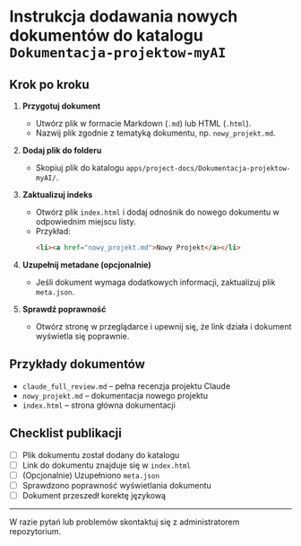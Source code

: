 # Instrukcja dodawania nowych dokumentów do katalogu `Dokumentacja-projektow-myAI`

## Krok po kroku

1. **Przygotuj dokument**
   - Utwórz plik w formacie Markdown (`.md`) lub HTML (`.html`).
   - Nazwij plik zgodnie z tematyką dokumentu, np. `nowy_projekt.md`.

2. **Dodaj plik do folderu**
   - Skopiuj plik do katalogu `apps/project-docs/Dokumentacja-projektow-myAI/`.

3. **Zaktualizuj indeks**
   - Otwórz plik `index.html` i dodaj odnośnik do nowego dokumentu w odpowiednim miejscu listy.
   - Przykład:
     ```html
     <li><a href="nowy_projekt.md">Nowy Projekt</a></li>
     ```

4. **Uzupełnij metadane (opcjonalnie)**
   - Jeśli dokument wymaga dodatkowych informacji, zaktualizuj plik `meta.json`.

5. **Sprawdź poprawność**
   - Otwórz stronę w przeglądarce i upewnij się, że link działa i dokument wyświetla się poprawnie.

## Przykłady dokumentów

- `claude_full_review.md` – pełna recenzja projektu Claude
- `nowy_projekt.md` – dokumentacja nowego projektu
- `index.html` – strona główna dokumentacji

## Checklist publikacji

- [ ] Plik dokumentu został dodany do katalogu
- [ ] Link do dokumentu znajduje się w `index.html`
- [ ] (Opcjonalnie) Uzupełniono `meta.json`
- [ ] Sprawdzono poprawność wyświetlania dokumentu
- [ ] Dokument przeszedł korektę językową

---

W razie pytań lub problemów skontaktuj się z administratorem repozytorium.

